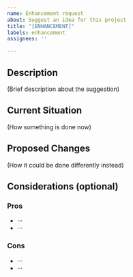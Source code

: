 ```yaml
---
name: Enhancement request
about: Suggest an idea for this project
title: "[ENHANCEMENT]"
labels: enhancement
assignees: ''

---
```


## Description
(Brief description about the suggestion)

## Current Situation
(How something is done now)

## Proposed Changes
(How it could be done differently instead)

## Considerations (optional)

### Pros
* ···
* ···

### Cons
* ···
* ···
